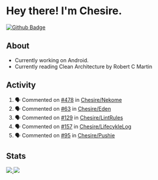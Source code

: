 # Hey there! I'm Chesire.

[![Github Badge](https://img.shields.io/badge/-Github-000?style=flat-square&logo=Github&logoColor=white&link=https://github.com/chesire)](https://github.com/chesire)

## About

<!-- Uses https://github.com/Chesire/natemoo-re -->
* Currently working on Android.
* Currently reading Clean Architecture by Robert C Martin
<!--
* Currently listening to: 
<a href="https://natemoo-re-iirbxe7wf.vercel.app/now-playing?open">
    <img src="https://natemoo-re-iirbxe7wf.vercel.app/now-playing" width="256" height="64" alt="Now Playing">
</a>  
-->

## Activity

<!-- Uses https://github.com/jamesgeorge007/github-activity-readme -->
<!--START_SECTION:activity-->
1. 🗣 Commented on [#478](https://github.com/Chesire/Nekome/issues/478) in [Chesire/Nekome](https://github.com/Chesire/Nekome)
2. 🗣 Commented on [#63](https://github.com/Chesire/Eden/issues/63) in [Chesire/Eden](https://github.com/Chesire/Eden)
3. 🗣 Commented on [#129](https://github.com/Chesire/LintRules/issues/129) in [Chesire/LintRules](https://github.com/Chesire/LintRules)
4. 🗣 Commented on [#157](https://github.com/Chesire/LifecykleLog/issues/157) in [Chesire/LifecykleLog](https://github.com/Chesire/LifecykleLog)
5. 🗣 Commented on [#95](https://github.com/Chesire/Pushie/issues/95) in [Chesire/Pushie](https://github.com/Chesire/Pushie)
<!--END_SECTION:activity-->

## Stats

<a href="https://github-readme-stats.vercel.app/api/top-langs/?username=chesire&theme=tokyonight">
    <img src="https://github-readme-stats.vercel.app/api/top-langs/?username=chesire&layout=compact&theme=tokyonight" >
</a>
<a href="https://github-readme-stats.vercel.app/api?username=chesire&show_icons=true&theme=tokyonight">
    <img src="https://github-readme-stats.vercel.app/api?username=chesire&show_icons=true&theme=tokyonight" >
</a>  
